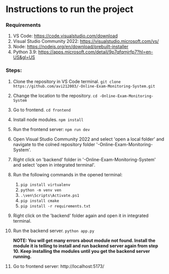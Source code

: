 # Instructions to run the project

### Requirements
1. VS Code: https://code.visualstudio.com/download
2. Visual Studio Community 2022: https://visualstudio.microsoft.com/vs/
3. Node: https://nodejs.org/en/download/prebuilt-installer
4. Python 3.9: https://apps.microsoft.com/detail/9p7qfqmjrfp7?hl=en-US&gl=US

### Steps:
1. Clone the repository in VS Code terminal. ```git clone https://github.com/avi212003/-Online-Exam-Monitoring-System.git```
2. Change the location to the repository. ```cd -Online-Exam-Monitoring-System```
3. Go to frontend. ```cd frontend```
4. Install node modules. ```npm install```
5. Run the frontend server: ```npm run dev```
6. Open Visual Studio Community 2022 and select 'open a local folder' and navigate to the colned repository folder '-Online-Exam-Monitoring-System'.
7. Right click on 'backend' folder in '-Online-Exam-Monitoring-System' and select 'open in integrated terminal'.
8. Run the following commands in the opened terminal:
   1) ```pip install virtualenv```
   2) ```python -m venv ven```
   3) ```.\ven\Scripts\Activate.ps1```
   4) ```pip install cmake```
   5) ```pip install -r requirements.txt```
9. Right click on the 'backend' folder again and open it in integrated terminal.
10. Run the backend server. ```python app.py```

    **NOTE: You will get many errors about module not found. Install the module it is telling to install and run backend server again from step 10.
    Keep installing the modules until you get the backend server running.**
11. Go to frontend server: http://localhost:5173/
